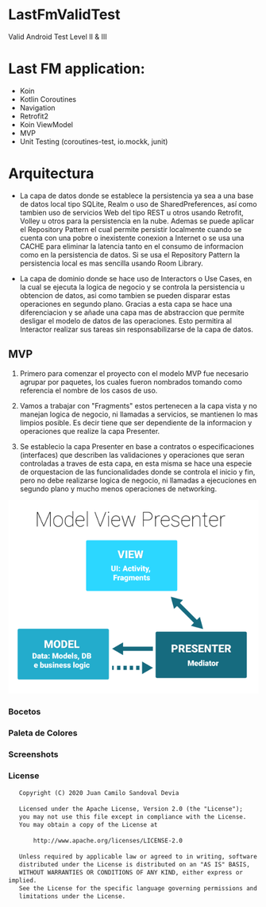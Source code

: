 # LastFmValidTest
 Valid Android Test Level II & III

# Last FM application:
 - Koin
 - Kotlin Coroutines
 - Navigation
 - Retrofit2
 - Koin ViewModel
 - MVP
 - Unit Testing (coroutines-test, io.mockk, junit)
 
 # Arquitectura
   * La capa de datos donde se establece la persistencia ya sea a una base de datos local tipo SQLite, Realm o uso de SharedPreferences, así como tambien 
   uso de servicios Web del tipo REST u otros usando Retrofit, Volley u otros para la persistencia en la nube. Ademas se puede aplicar el Repository Pattern
   el cual permite persistir localmente cuando se cuenta con una pobre o inexistente conexion a Internet o se usa una CACHE para eliminar la latencia tanto en 
   el consumo de informacion como en la persistencia de datos. Si se usa el Repository Pattern la persistencia local es mas sencilla usando Room Library.
   
 * La capa de dominio donde se hace uso de Interactors o Use Cases, en la cual se ejecuta la logica de negocio y se controla la persistencia u obtencion de datos, 
   asi como tambien se pueden disparar estas operaciones en segundo plano. Gracias a esta capa se hace una diferenciacion y se añade una capa mas de abstraccion 
   que permite desligar el modelo de datos de las operaciones. Esto permitira al Interactor realizar sus tareas sin responsabilizarse de la capa de datos.
   
  ## MVP
   
   1. Primero para comenzar el proyecto con el modelo MVP fue necesario agrupar por paquetes, los cuales fueron nombrados tomando 
como referencia el nombre de los casos de uso.

   2. Vamos a trabajar con "Fragments" estos pertenecen a la capa vista y no manejan logica de negocio, ni llamadas
a servicios, se mantienen lo mas limpios posible. Es decir tiene que ser dependiente de la informacion y operaciones que realize 
la capa Presenter. 

  3. Se establecio la capa Presenter en base a contratos o especificaciones (interfaces) que describen las validaciones y operaciones 
que seran controladas a traves de esta capa, en esta misma se hace una especie de orquestacion de las funcionalidades donde se controla 
el inicio y fin, pero no debe realizarse logica de negocio, ni llamadas a ejecuciones en segundo plano y mucho menos operaciones de networking.

![MVP](MVP-Android.png)

### Bocetos

### Paleta de Colores

### Screenshots

### License
```
   Copyright (C) 2020 Juan Camilo Sandoval Devia

   Licensed under the Apache License, Version 2.0 (the "License");
   you may not use this file except in compliance with the License.
   You may obtain a copy of the License at

       http://www.apache.org/licenses/LICENSE-2.0

   Unless required by applicable law or agreed to in writing, software
   distributed under the License is distributed on an "AS IS" BASIS,
   WITHOUT WARRANTIES OR CONDITIONS OF ANY KIND, either express or implied.
   See the License for the specific language governing permissions and
   limitations under the License.
```

   
